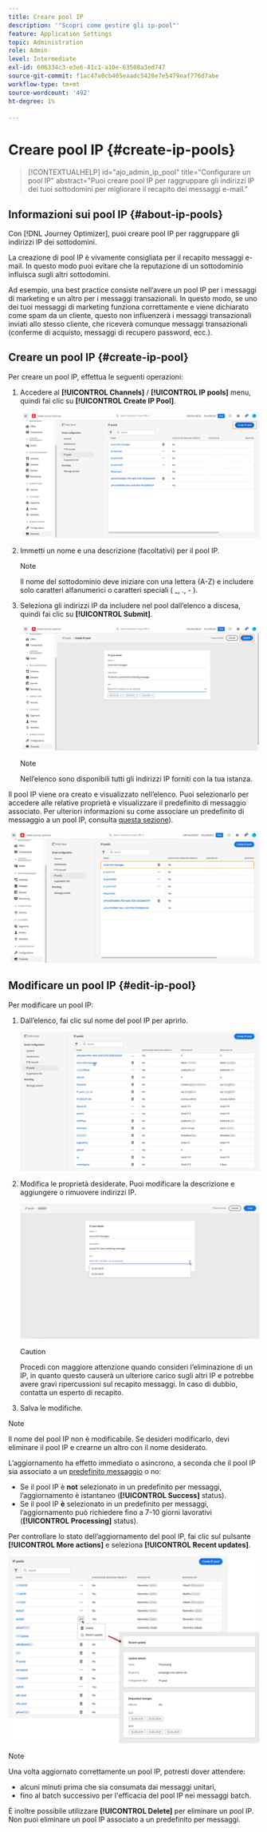 ```yaml
---
title: Creare pool IP
description: '"Scopri come gestire gli ip-pool"'
feature: Application Settings
topic: Administration
role: Admin
level: Intermediate
exl-id: 606334c3-e3e6-41c1-a10e-63508a3ed747
source-git-commit: f1ac47a0cb405eaadc5428e7e5479eaf776d7abe
workflow-type: tm+mt
source-wordcount: '492'
ht-degree: 1%

---
```


# Creare pool IP {#create-ip-pools}

>[!CONTEXTUALHELP]
>id="ajo_admin_ip_pool"
>title="Configurare un pool IP"
>abstract="Puoi creare pool IP per raggruppare gli indirizzi IP dei tuoi sottodomini per migliorare il recapito dei messaggi e-mail."

## Informazioni sui pool IP {#about-ip-pools}

Con [!DNL Journey Optimizer], puoi creare pool IP per raggruppare gli indirizzi IP dei sottodomini.

La creazione di pool IP è vivamente consigliata per il recapito messaggi e-mail. In questo modo puoi evitare che la reputazione di un sottodominio influisca sugli altri sottodomini.

Ad esempio, una best practice consiste nell’avere un pool IP per i messaggi di marketing e un altro per i messaggi transazionali. In questo modo, se uno dei tuoi messaggi di marketing funziona correttamente e viene dichiarato come spam da un cliente, questo non influenzerà i messaggi transazionali inviati allo stesso cliente, che riceverà comunque messaggi transazionali (conferme di acquisto, messaggi di recupero password, ecc.).

## Creare un pool IP {#create-ip-pool}

Per creare un pool IP, effettua le seguenti operazioni:

1. Accedere al **[!UICONTROL Channels]** / **[!UICONTROL IP pools]** menu, quindi fai clic su **[!UICONTROL Create IP Pool]**.

   ![](assets/ip-pool-create.png)

1. Immetti un nome e una descrizione (facoltativi) per il pool IP.

   >[!NOTE]
   >
   >Il nome del sottodominio deve iniziare con una lettera (A-Z) e includere solo caratteri alfanumerici o caratteri speciali ( _, ., - ).

1. Seleziona gli indirizzi IP da includere nel pool dall’elenco a discesa, quindi fai clic su **[!UICONTROL Submit]**.

   ![](assets/ip-pool-config.png)

   >[!NOTE]
   >
   >Nell’elenco sono disponibili tutti gli indirizzi IP forniti con la tua istanza.

Il pool IP viene ora creato e visualizzato nell’elenco. Puoi selezionarlo per accedere alle relative proprietà e visualizzare il predefinito di messaggio associato. Per ulteriori informazioni su come associare un predefinito di messaggio a un pool IP, consulta [questa sezione](message-presets.md)).

![](assets/ip-pool-created.png)

## Modificare un pool IP {#edit-ip-pool}

Per modificare un pool IP:

1. Dall’elenco, fai clic sul nome del pool IP per aprirlo.

   ![](assets/ip-pool-list.png)

1. Modifica le proprietà desiderate. Puoi modificare la descrizione e aggiungere o rimuovere indirizzi IP.

   ![](assets/ip-pool-edit.png)

   >[!CAUTION]
   >
   >Procedi con maggiore attenzione quando consideri l’eliminazione di un IP, in quanto questo causerà un ulteriore carico sugli altri IP e potrebbe avere gravi ripercussioni sul recapito messaggi. In caso di dubbio, contatta un esperto di recapito.

1. Salva le modifiche.

>[!NOTE]
>
>Il nome del pool IP non è modificabile. Se desideri modificarlo, devi eliminare il pool IP e crearne un altro con il nome desiderato.

L’aggiornamento ha effetto immediato o asincrono, a seconda che il pool IP sia associato a un [predefinito messaggio](message-presets.md) o no:

* Se il pool IP è **not** selezionato in un predefinito per messaggi, l’aggiornamento è istantaneo (**[!UICONTROL Success]** status).
* Se il pool IP **è** selezionato in un predefinito per messaggi, l’aggiornamento può richiedere fino a 7-10 giorni lavorativi (**[!UICONTROL Processing]** status).

Per controllare lo stato dell’aggiornamento del pool IP, fai clic sul pulsante **[!UICONTROL More actions]** e seleziona **[!UICONTROL Recent updates]**.

![](assets/ip-pool-recent-update.png)

>[!NOTE]
>
>Una volta aggiornato correttamente un pool IP, potresti dover attendere:
>* alcuni minuti prima che sia consumata dai messaggi unitari,
>* fino al batch successivo per l&#39;efficacia del pool IP nei messaggi batch.


È inoltre possibile utilizzare **[!UICONTROL Delete]** per eliminare un pool IP. Non puoi eliminare un pool IP associato a un predefinito per messaggi.

